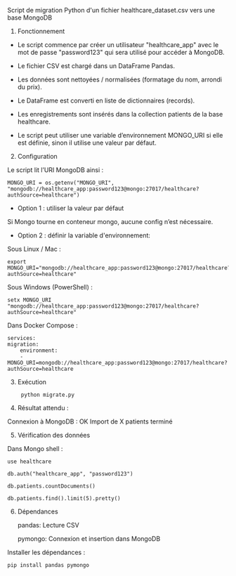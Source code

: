 Script de migration Python d'un fichier healthcare_dataset.csv vers une base MongoDB


1. Fonctionnement
   

- Le script commence par créer un utilisateur "healthcare_app" avec le mot de passe "password123" qui sera utilisé pour accéder à MongoDB.

- Le fichier CSV est chargé dans un DataFrame Pandas.

- Les données sont nettoyées / normalisées (formatage du nom, arrondi du prix).

- Le DataFrame est converti en liste de dictionnaires (records).

- Les enregistrements sont insérés dans la collection patients de la base healthcare.

- Le script peut utiliser une variable d’environnement MONGO_URI si elle est définie, sinon il utilise une valeur par défaut.


2. Configuration
   
Le script lit l’URI MongoDB ainsi :

	MONGO_URI = os.getenv("MONGO_URI", "mongodb://healthcare_app:password123@mongo:27017/healthcare?authSource=healthcare")

- Option 1 : utiliser la valeur par défaut

Si Mongo tourne en conteneur mongo, aucune config n’est nécessaire.

- Option 2 : définir la variable d'environnement:
	
Sous Linux / Mac :

	export MONGO_URI="mongodb://healthcare_app:password123@mongo:27017/healthcare?authSource=healthcare"

Sous Windows (PowerShell) :

	setx MONGO_URI "mongodb://healthcare_app:password123@mongo:27017/healthcare?authSource=healthcare"

Dans Docker Compose :

	services:
  	migration:
    	environment:
      	- MONGO_URI=mongodb://healthcare_app:password123@mongo:27017/healthcare?authSource=healthcare


3. Exécution


		python migrate.py


4. Résultat attendu :


Connexion à MongoDB : OK
Import de X patients terminé 


5. Vérification des données


Dans Mongo shell :

	use healthcare

	db.auth("healthcare_app", "password123")
	
	db.patients.countDocuments()

	db.patients.find().limit(5).pretty()


6. Dépendances

	
	pandas:	  Lecture CSV

	pymongo:	Connexion et insertion dans MongoDB

Installer les dépendances :

	pip install pandas pymongo
	
